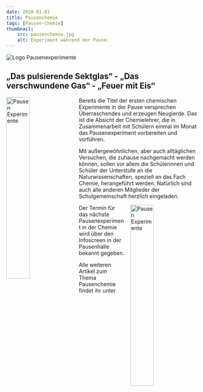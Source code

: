 ```yaml
---
date: 2020-01-01
title: Pausenchemie
tags: [Pausen-Chemie]
thumbnail: 
    src: pausenchemie.jpg
    alt: Experiment während der Pause.
---
```

<img src="/images/chemie_head.gif" alt="Logo Pausenexperimente"></img>
<h2>„Das pulsierende Sektglas“ - „Das verschwundene Gas“ - „Feuer mit Eis“</h2>

<img src="/images/pausenexp_2.jpg" alt="Pausen Experimente" style="float: left; margin-right: 15px; width: 35%; margin-bottom: 15px"></img>
<p>
  Bereits die Titel der ersten chemischen Experimente in der Pause
  versprechen Überraschendes und erzeugen Neugierde.  Das ist die
  Absicht der Chemielehrer, die in Zusammenarbeit mit Schülern einmal
  im Monat das Pausenexperiment vorbereiten und vorführen.
</p>

<p> 
  Mit außergewöhnlichen, aber auch alltäglichen Versuchen, die zuhause
  nachgemacht werden können, sollen vor allem die Schülerinnen und
  Schüler der Unterstufe an die Naturwissenschaften, speziell an das
  Fach Chemie, herangeführt werden.  Natürlich sind auch alle anderen
  Mitglieder der Schulgemeinschaft herzlich eingeladen.
</p>
<img src="/images/pausenexp_1.jpg" alt="Pausen Experimente" style="float: right; margin-left: 15px; width: 35%; margin-bottom: 15px"></img>
<p>Der Termin für das nächste Pausenexperiment in der Chemie wird über den Infoscreen in der Pausenhalle bekannt gegeben.</p>

Alle weiteren Artikel zum Thema Pausenchemie findet ihr unter <a href='/tag/Pausen-Chemie'>
